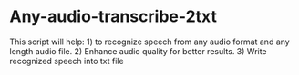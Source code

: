 # Any-audio-transcribe-2txt
This script will help: 1) to recognize speech from any audio format and any length audio file. 2) Enhance audio quality for better results. 3) Write recognized speech into txt file
